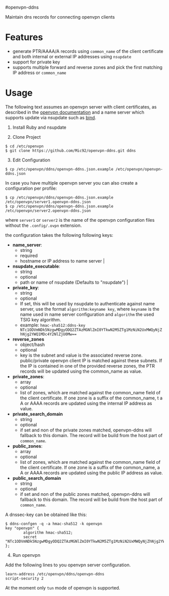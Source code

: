 #openvpn-ddns

Maintain dns records for connecting openvpn clients

# Features

- generate PTR/AAAA/A records using `common_name` of the client certificate
  and both internal or external IP addresses using `nsupdate`
- support for private key
- supports multiple forward and reverse zones and
  pick the first matching IP address or `common_name`

# Usage

The following text assumes an openvpn server with client certificates,
as described in the [openvpn documentation](https://openvpn.net/index.php/open-source/documentation/miscellaneous/77-rsa-key-management.html)
and a name server which supports update via nsupdate such as [bind](https://www.isc.org/downloads/bind/).

1. Install Ruby and nsupdate

2. Clone Project

```
$ cd /etc/openvpn
$ git clone https://github.com/Mic92/openvpn-ddns.git ddns
```

3. Edit Configuration

```
$ cp /etc/openvpn/ddns/openvpn-ddns.json.example /etc/openvpn/openvpn-ddns.json
```

In case you have multiple openvpn server you can also create a configuration per
profile:

```
$ cp /etc/openvpn/ddns/openvpn-ddns.json.example /etc/openvpn/server1.openvpn-ddns.json
$ cp /etc/openvpn/ddns/openvpn-ddns.json.example /etc/openvpn/server2.openvpn-ddns.json
```

where `server1` or `server2` is the name of the openvpn configuration files without the
`.config/.ovpn` extension.

the configuration takes the following following keys:

- **name_server**: 
  - string
  - required
  - hostname or IP address to name server                                                        |
- **nsupdate_executable**:
  - string
  - optional
  - path or name of nsupdate (Defaults to "nsupdate")                                           |
- **private_key**: 
  - string
  - optional
  - If set, this will be used by nsupdate to authenticate against name server, use the format `algorithm:keyname key`, where `keyname` is the name used in name server configuration and `algorithm` the used TSIG key algorithm.
  - example: `hmac-sha512:ddns-key NTc1ODVmNDk5NzgwMDgyODQ2ZTAzMGNlZmI0YTkwN2M5ZTg1MzNiN2UxMWQyNjZhNjg2YWQ1MDc4Y2NlZjU0Mw==`
- **reverse_zones**
  - object/hash
  - optional
  - key is the subnet and value is the associated reverse zone. 
    public/private openvpn client IP is matched against these subnets.
    If the IP is contained in one of the provided reverse zones, 
    the PTR records will be updated using the common_name as value.
- **private_zones**:
  - array
  - optional
  - list of zones, which are matched against the common_name field of the client certificate.
    If one zone is a suffix of the common_name, 
t    a A or AAAA records are updated using the internal IP address as value.
- **private_search_domain**
  - string
  - optional
  - if set and non of the private zones matched, openvpn-ddns will fallback to this domain.
    The record will be build from the host part of `common_name`.
- **public_zones**:
  - array
  - optional
  - list of zones, which are matched against the common_name field of the client certificate.
    If one zone is a suffix of the common_name, 
    a A or AAAA records are updated using the public IP address as value.
- **public_search_domain**
  - string
  - optional
  - if set and non of the public zones matched, openvpn-ddns will fallback to this domain.
    The record will be build from the host part of `common_name`.

A dnssec-key can be obtained like this:

```
$ ddns-confgen -q -a hmac-sha512 -k openvpn
key "openvpn" {
        algorithm hmac-sha512;
        secret "NTc1ODVmNDk5NzgwMDgyODQ2ZTAzMGNlZmI0YTkwN2M5ZTg1MzNiN2UxMWQyNjZhNjg2YWQ1MDc4Y2NlZjU0Mw==";
};
```

4. Run openvpn

Add the following lines to you openvpn server configuration.

```
learn-address /etc/openvpn/ddns/openvpn-ddns
script-security 2
```

At the moment only `tun` mode of openvpn is supported.
